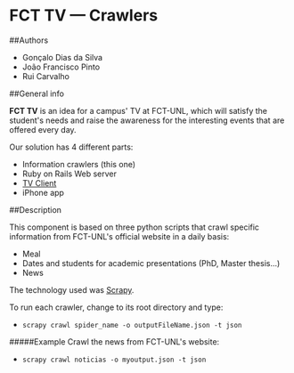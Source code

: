 FCT TV — Crawlers
=================

##Authors

* Gonçalo Dias da Silva
* João Francisco Pinto
* Rui Carvalho

##General info

**FCT TV** is an idea for a campus' TV at FCT-UNL, which will satisfy the student's needs and raise the awareness for the interesting events that are offered every day.

Our solution has 4 different parts:

* Information crawlers (this one)
* Ruby on Rails Web server
* <a href="https://github.com/gdiasdasilva/FCT-TV-TVClient" target="_blank">TV Client</a>
* iPhone app

##Description

This component is based on three python scripts that crawl specific information from FCT-UNL's official website in a daily basis:
* Meal
* Dates and students for academic presentations (PhD, Master thesis...)
* News

The technology used was <a href="http://scrapy.org" target="_blank">Scrapy</a>.

To run each crawler, change to its root directory and type:
* `scrapy crawl spider_name -o outputFileName.json -t json`

#####Example
Crawl the news from FCT-UNL's website:
* `scrapy crawl noticias -o myoutput.json -t json`
